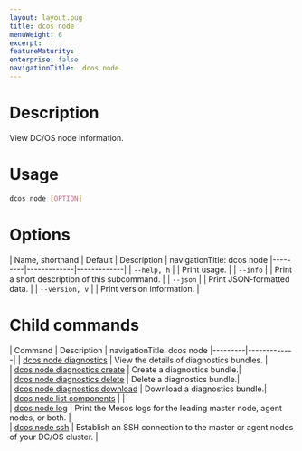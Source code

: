 ```yaml
---
layout: layout.pug
title: dcos node
menuWeight: 6
excerpt:
featureMaturity:
enterprise: false
navigationTitle:  dcos node
---
```


<!-- This source repo for this topic is https://github.com/dcos/dcos-docs -->

    
# Description
View DC/OS node information.

# Usage

```bash
dcos node [OPTION]
```

# Options

| Name, shorthand | Default | Description |
navigationTitle:  dcos node
|---------|-------------|-------------|
| `--help, h`   |             |  Print usage. |
| `--info`   |             |  Print a short description of this subcommand. |
| `--json`   |             |  Print JSON-formatted data. |
| `--version, v`   |             | Print version information. |

# Child commands

| Command | Description |
navigationTitle:  dcos node
|---------|-------------|
| [dcos node diagnostics](/docs/1.9/cli/command-reference/dcos-node/dcos-node-diagnostics/)   | View the details of diagnostics bundles. |  
| [dcos node diagnostics create](/docs/1.9/cli/command-reference/dcos-node/dcos-node-diagnostics-create/)   | Create a diagnostics bundle.|  
| [dcos node diagnostics delete](/docs/1.9/cli/command-reference/dcos-node/dcos-node-diagnostics-delete/)   | Delete a diagnostics bundle.|  
| [dcos node diagnostics download](/docs/1.9/cli/command-reference/dcos-node/dcos-node-diagnostics-download/)   | Download a diagnostics bundle.|  
| [dcos node list components](/docs/1.9/cli/command-reference/dcos-node/dcos-node-list-components/)   |             |  
| [dcos node log](/docs/1.9/cli/command-reference/dcos-node/dcos-node-log/)   | Print the Mesos logs for the leading master node, agent nodes, or both. |  
| [dcos node ssh](/docs/1.9/cli/command-reference/dcos-node/dcos-node-ssh/)   | Establish an SSH connection to the master or agent nodes of your DC/OS cluster. |  
